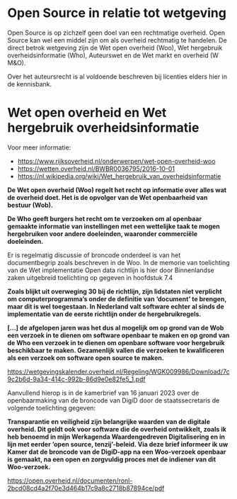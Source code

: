 # Open Source in relatie tot wetgeving

Open Source is op zichzelf geen doel van een rechtmatige overheid. Open Source kan wel een middel zijn
om als overheid rechtmatig te handelen. De direct betrok wetgeving zijn de Wet open overheid (Woo),
Wet hergebruik overheidsinformatie (Who), Auteurswet en de Wet markt en overheid (W M&O).

Over het auteursrecht is al voldoende beschreven bij licenties elders hier in de kennisbank.

# Wet open overheid en Wet hergebruik overheidsinformatie

Voor meer informatie:
- https://www.rijksoverheid.nl/onderwerpen/wet-open-overheid-woo
- https://wetten.overheid.nl/BWBR0036795/2016-10-01
- https://nl.wikipedia.org/wiki/Wet_hergebruik_van_overheidsinformatie

**De Wet open overheid (Woo) regelt het recht op informatie over alles wat de overheid doet. Het is de
opvolger van de Wet openbaarheid van bestuur (Wob).**

**De Who geeft burgers het recht om te verzoeken om al openbaar gemaakte informatie van instellingen met
een wettelijke taak te mogen hergebruiken voor andere doeleinden, waaronder commerciële doeleinden.**

Er is regelmatig discussie of broncode onderdeel is van het documentbegrip zoals beschreven in de Woo.
In de memorie van toelichting van de Wet implementatie Open data richtlijn is hier door Binnenlandse
zaken uitgebreid toelichting op gegeven in hoofdstuk 7.4

**Zoals blijkt uit overweging 30 bij de richtlijn, zijn lidstaten niet verplicht om computerprogramma’s 
onder de definitie van ‘document’ te brengen, maar dit is wel toegestaan. In Nederland valt 
software echter al sinds de implementatie van de eerste richtlijn onder de hergebruikregels.**

**[...] de afgelopen jaren was het dus al mogelijk om op grond van de Wob een verzoek in te dienen om
software openbaar te maken en op grond van de Who een verzoek in te dienen om openbare software voor
hergebruik beschikbaar te maken. Gezamenlijk vallen die verzoeken te kwalificeren als een verzoek om
software open source te maken.**

https://wetgevingskalender.overheid.nl/Regeling/WGK009986/Download/7c9c2b6d-9a34-414c-992b-86d9e0e82fe5_1.pdf

Aanvullend hierop is in de kamerbrief van 16 januari 2023 over de openbaarmaking van de broncode van DigiD
door de staatssecretaris de volgende toelichting gegeven:

**Transparantie en veiligheid zijn belangrijke waarden van de digitale overheid. Dit geldt ook voor software
die de overheid ontwikkelt, zoals ik heb benoemd in mijn Werkagenda Waardengedreven Digitalisering en in lijn
met eerder ‘open source, tenzij’-beleid. Via deze brief informeer ik uw Kamer dat de broncode van de DigiD-app
na een Woo-verzoek openbaar is gemaakt, na een open en zorgvuldig proces met de indiener van dit Woo-verzoek.**

https://open.overheid.nl/documenten/ronl-2bcd08cd4a2f70e3d464b17c9a8c2718b87894ce/pdf

